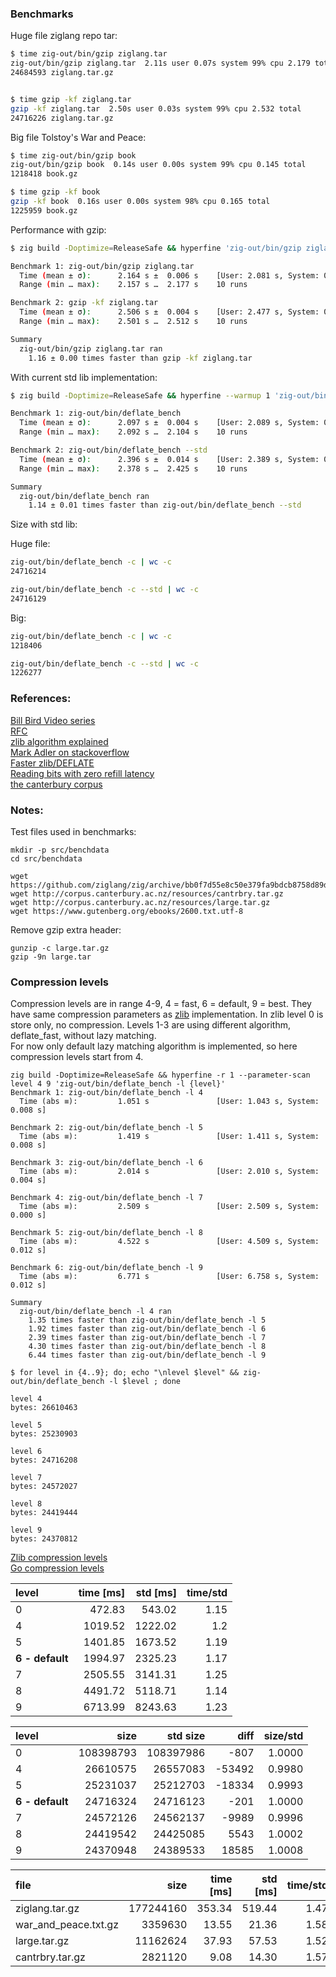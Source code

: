 ### Benchmarks

Huge file ziglang repo tar:
```sh
$ time zig-out/bin/gzip ziglang.tar
zig-out/bin/gzip ziglang.tar  2.11s user 0.07s system 99% cpu 2.179 total
24684593 ziglang.tar.gz


$ time gzip -kf ziglang.tar
gzip -kf ziglang.tar  2.50s user 0.03s system 99% cpu 2.532 total
24716226 ziglang.tar.gz
```

Big file Tolstoy's War and Peace:
```sh
$ time zig-out/bin/gzip book
zig-out/bin/gzip book  0.14s user 0.00s system 99% cpu 0.145 total
1218418 book.gz

$ time gzip -kf book
gzip -kf book  0.16s user 0.00s system 98% cpu 0.165 total
1225959 book.gz
```

Performance with gzip:
```sh
$ zig build -Doptimize=ReleaseSafe && hyperfine 'zig-out/bin/gzip ziglang.tar' 'gzip -kf ziglang.tar'

Benchmark 1: zig-out/bin/gzip ziglang.tar
  Time (mean ± σ):      2.164 s ±  0.006 s    [User: 2.081 s, System: 0.080 s]
  Range (min … max):    2.157 s …  2.177 s    10 runs

Benchmark 2: gzip -kf ziglang.tar
  Time (mean ± σ):      2.506 s ±  0.004 s    [User: 2.477 s, System: 0.028 s]
  Range (min … max):    2.501 s …  2.512 s    10 runs

Summary
  zig-out/bin/gzip ziglang.tar ran
    1.16 ± 0.00 times faster than gzip -kf ziglang.tar
```

With current std lib implementation:
```sh
$ zig build -Doptimize=ReleaseSafe && hyperfine --warmup 1 'zig-out/bin/deflate_bench' 'zig-out/bin/deflate_bench --std'

Benchmark 1: zig-out/bin/deflate_bench
  Time (mean ± σ):      2.097 s ±  0.004 s    [User: 2.089 s, System: 0.010 s]
  Range (min … max):    2.092 s …  2.104 s    10 runs

Benchmark 2: zig-out/bin/deflate_bench --std
  Time (mean ± σ):      2.396 s ±  0.014 s    [User: 2.389 s, System: 0.008 s]
  Range (min … max):    2.378 s …  2.425 s    10 runs

Summary
  zig-out/bin/deflate_bench ran
    1.14 ± 0.01 times faster than zig-out/bin/deflate_bench --std
```

Size with std lib:  

Huge file: 
```sh
zig-out/bin/deflate_bench -c | wc -c
24716214

zig-out/bin/deflate_bench -c --std | wc -c
24716129
```
Big:
```sh
zig-out/bin/deflate_bench -c | wc -c
1218406

zig-out/bin/deflate_bench -c --std | wc -c
1226277
```

### References:

[Bill Bird Video series](https://www.youtube.com/watch?v=SJPvNi4HrWQ&t)  
[RFC](https://datatracker.ietf.org/doc/html/rfc1951)  
[zlib algorithm  explained](https://github.com/madler/zlib/blob/643e17b7498d12ab8d15565662880579692f769d/doc/algorithm.txt)  
[Mark Adler on stackoverflow](https://stackoverflow.com/search?q=user%3A1180620+deflate)  
[Faster zlib/DEFLATE](https://dougallj.wordpress.com/2022/08/20/faster-zlib-deflate-decompression-on-the-apple-m1-and-x86/)  
[Reading bits with zero refill latency](https://dougallj.wordpress.com/2022/08/26/reading-bits-with-zero-refill-latency/)  
[the canterbury corpus](https://corpus.canterbury.ac.nz/descriptions/)  

### Notes:

Test files used in benchmarks:
```
mkdir -p src/benchdata
cd src/benchdata

wget https://github.com/ziglang/zig/archive/bb0f7d55e8c50e379fa9bdcb8758d89d08e0cc1f.tar.gz
wget http://corpus.canterbury.ac.nz/resources/cantrbry.tar.gz
wget http://corpus.canterbury.ac.nz/resources/large.tar.gz
wget https://www.gutenberg.org/ebooks/2600.txt.utf-8
```

Remove gzip extra header:
```
gunzip -c large.tar.gz
gzip -9n large.tar
```

### Compression levels

Compression levels are in range 4-9, 4 = fast, 6 = default, 9 = best.
They have same compression parameters as [zlib](https://github.com/madler/zlib/blob/develop/deflate.c#L106) implementation. In zlib level 0 is store only, no compression. Levels 1-3 are using different algorithm, deflate_fast, without lazy matching.  
For now only default lazy matching algorithm is implemented, so here compression levels start from 4. 
 

```
zig build -Doptimize=ReleaseSafe && hyperfine -r 1 --parameter-scan level 4 9 'zig-out/bin/deflate_bench -l {level}'
Benchmark 1: zig-out/bin/deflate_bench -l 4
  Time (abs ≡):         1.051 s               [User: 1.043 s, System: 0.008 s]

Benchmark 2: zig-out/bin/deflate_bench -l 5
  Time (abs ≡):         1.419 s               [User: 1.411 s, System: 0.008 s]

Benchmark 3: zig-out/bin/deflate_bench -l 6
  Time (abs ≡):         2.014 s               [User: 2.010 s, System: 0.004 s]

Benchmark 4: zig-out/bin/deflate_bench -l 7
  Time (abs ≡):         2.509 s               [User: 2.509 s, System: 0.000 s]

Benchmark 5: zig-out/bin/deflate_bench -l 8
  Time (abs ≡):         4.522 s               [User: 4.509 s, System: 0.012 s]

Benchmark 6: zig-out/bin/deflate_bench -l 9
  Time (abs ≡):         6.771 s               [User: 6.758 s, System: 0.012 s]

Summary
  zig-out/bin/deflate_bench -l 4 ran
    1.35 times faster than zig-out/bin/deflate_bench -l 5
    1.92 times faster than zig-out/bin/deflate_bench -l 6
    2.39 times faster than zig-out/bin/deflate_bench -l 7
    4.30 times faster than zig-out/bin/deflate_bench -l 8
    6.44 times faster than zig-out/bin/deflate_bench -l 9
```

```
$ for level in {4..9}; do; echo "\nlevel $level" && zig-out/bin/deflate_bench -l $level ; done

level 4
bytes: 26610463

level 5
bytes: 25230903

level 6
bytes: 24716208

level 7
bytes: 24572027

level 8
bytes: 24419444

level 9
bytes: 24370812
```



[Zlib compression levels](https://github.com/madler/zlib/blob/develop/deflate.c#L106)  
[Go compression levels](https://github.com/ziglang/zig/blob/993a83081a975464d1201597cf6f4cb7f6735284/lib/std/compress/deflate/compressor.zig#L78)  






| level | time [ms] | std [ms] | time/std  |
| :---  |      ---: |     ---: |      ---: |
|0 | 472.83 | 543.02 | 1.15 |
|4 | 1019.52 | 1222.02 | 1.2 |
|5 | 1401.85 | 1673.52 | 1.19 |
|**6 - default** | 1994.97 | 2325.23 | 1.17 |
|7 | 2505.55 | 3141.31 | 1.25 |
|8 | 4491.72 | 5118.71 | 1.14 |
|9 | 6713.99 | 8243.63 | 1.23 |

| level | size | std size |  diff | size/std  |
| :---  | ---: |     ---: |  ---: |      ---: |
| 0 | 108398793 | 108397986 | -807 | 1.0000 |
| 4 | 26610575 | 26557083 | -53492 | 0.9980 |
| 5 | 25231037 | 25212703 | -18334 | 0.9993 |
|**6 - default** | 24716324 | 24716123 | -201 | 1.0000 |
| 7 | 24572126 | 24562137 | -9989 | 0.9996 |
| 8 | 24419542 | 24425085 | 5543 | 1.0002 |
| 9 | 24370948 | 24389533 | 18585 | 1.0008 |




| file | size |  time [ms] | std [ms] | time/std  |
| :--- | ---: |       ---: |     ---: |      ---: |
| ziglang.tar.gz | 177244160  | 353.34 | 519.44 | 1.47 |
| war_and_peace.txt.gz | 3359630  | 13.55 | 21.36 | 1.58 |
| large.tar.gz | 11162624  | 37.93 | 57.53 | 1.52 |
| cantrbry.tar.gz | 2821120  | 9.08 | 14.30 | 1.57 |
